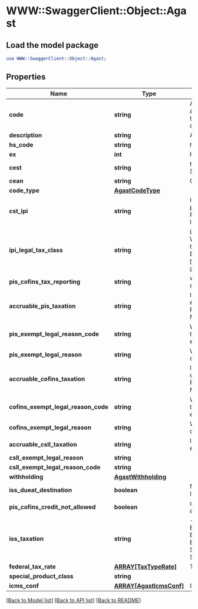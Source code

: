 # WWW::SwaggerClient::Object::Agast

## Load the model package
```perl
use WWW::SwaggerClient::Object::Agast;
```

## Properties
Name | Type | Description | Notes
------------ | ------------- | ------------- | -------------
**code** | **string** | Agast Code. AGAST (Avalara Goods and Services Types) are preset products with default tax definitions available to be used as provided or copied to create an specific comapany item. | 
**description** | **string** | Agast Description | [optional] 
**hs_code** | **string** | harmonized code, NCM or LC 116 | [optional] 
**ex** | **int** | hsCode Exception for IPI tax | [optional] 
**cest** | **string** | tax substitution code - Codigo especificador da Substuicao Tributaria | [optional] 
**cean** | **string** | GTIN NUMBER | [optional] 
**code_type** | [**AgastCodeType**](AgastCodeType.md) |  | [optional] 
**cst_ipi** | **string** | Inform if this process is subject to IPI taxation on output process - &#39;T&#39;  # TAXABLE - &#39;Z&#39;  # TAXABLE WITH RATE&#x3D;0.00 - &#39;E&#39;  # EXEMPT - &#39;N&#39;  # NO TAXABLE     - &#39;I&#39;  # IMMUNE  | [optional] 
**ipi_legal_tax_class** | **string** | Legal tax classificação for IPI (enquadramento tributário) When the process has CST IPI 52 or 54, it is mandatory to inform a Reason Code, see Anexo XIV - Código de Enquadramento Legal do IPI from  http://www.nfe.fazenda.gov.br/portal/exibirArquivo.aspx?conteudo&#x3D;mCnJajU4BKU&#x3D;  | [optional] 
**pis_cofins_tax_reporting** | **string** | when the company is Real Profit inform if this item is cumulative or no cumulative by default | [optional] 
**accruable_pis_taxation** | **string** | Inform if this item by nature is subject to PIS taxation or exempt - &#39;T&#39; # TAXABLE - &#39;Z&#39; # TAXABLE WITH RATE&#x3D;0.00 - &#39;E&#39; # EXEMPT - &#39;H&#39; # SUSPENDED - &#39;N&#39; # NO TAXABLE  | [optional] 
**pis_exempt_legal_reason_code** | **string** | When exempt, taxable with zero rate, suspended, not taxable, this field informs the official code number for the exemption | [optional] 
**pis_exempt_legal_reason** | **string** | When specified a reason, this field holds the reason&#39;s description | [optional] 
**accruable_cofins_taxation** | **string** | Inform if this item by nature is subject to COFINS taxation or exempt - &#39;T&#39; # TAXABLE - &#39;Z&#39; # TAXABLE WITH RATE&#x3D;0.00 - &#39;E&#39; # EXEMPT - &#39;H&#39; # SUSPENDED - &#39;N&#39; # NO TAXABLE  | [optional] 
**cofins_exempt_legal_reason_code** | **string** | When exempt, taxable with zero rate, suspended, not taxable, this field informs the official code number for the exemption | [optional] 
**cofins_exempt_legal_reason** | **string** | When specified a reason, this field holds the reason&#39;s description | [optional] 
**accruable_csll_taxation** | **string** | Inform if this item by nature is subject to CSLL taxation or exempt - &#39;T&#39; # TAXABLE - &#39;E&#39; # EXEMPT  | [optional] 
**csll_exempt_legal_reason** | **string** |  | [optional] 
**csll_exempt_legal_reason_code** | **string** |  | [optional] 
**withholding** | [**AgastWithholding**](AgastWithholding.md) |  | [optional] 
**iss_dueat_destination** | **boolean** | for service items with City Jurisdiction, inform where the ISS tax is due | [optional] 
**pis_cofins_credit_not_allowed** | **boolean** | on Real Profit Purchase transaction, inform if this item allows tax credits when it is non-cumulative | [optional] 
**iss_taxation** | **string** | - &#39;T&#39; # TAXABLE - TRIBUTÁVEL INCLUSIVE PARA EXPORTAÇÃO&#39; - &#39;E&#39; # TAXABLE WITH EXEMPTION FOR EXPORTS - ISENTO PARA SERVIÇOS PRESTADOS AO EXTERIOR (DEFAULT) - &#39;F&#39; # EXEMPT - &#39;A&#39; # SUSPENDED FOR ADMINISTRATIVE REASON - &#39;L&#39; # SUSPENDED FOR LEGAL DECISION - &#39;I&#39; # IMMUNE  | [optional] 
**federal_tax_rate** | [**ARRAY[TaxTypeRate]**](TaxTypeRate.md) | This is an array of tax object related to an agast. | [optional] 
**special_product_class** | **string** |  | [optional] 
**icms_conf** | [**ARRAY[AgastIcmsConf]**](AgastIcmsConf.md) | One per State | [optional] 

[[Back to Model list]](../README.md#documentation-for-models) [[Back to API list]](../README.md#documentation-for-api-endpoints) [[Back to README]](../README.md)



